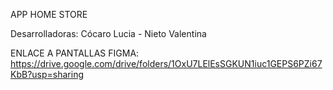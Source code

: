 APP HOME STORE

Desarrolladoras: Cócaro Lucia - Nieto Valentina

ENLACE A PANTALLAS FIGMA: https://drive.google.com/drive/folders/1OxU7LElEsSGKUN1iuc1GEPS6PZi67KbB?usp=sharing
